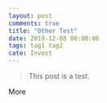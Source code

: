 ```yaml
---
layout: post
comments: true
title: "Other Test"
date: 2019-12-08 00:00:00
tags: tag1 tag2
cate: Invest
---
```


> This post is a test.


<!--more-->
More